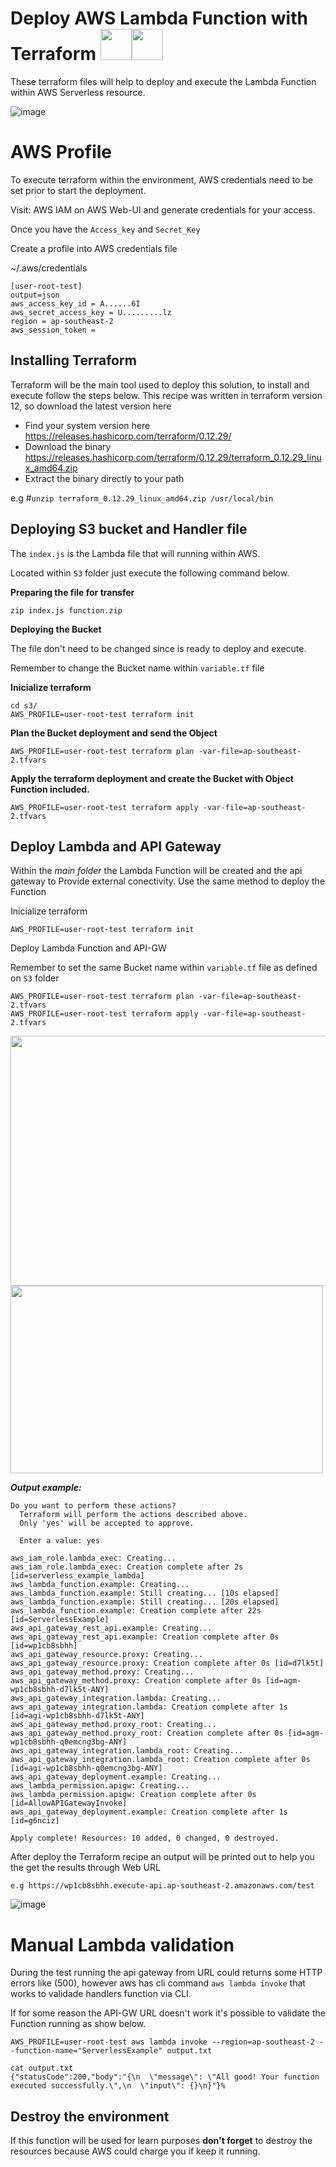 # Deploy AWS Lambda Function with Terraform <img src="https://user-images.githubusercontent.com/5950117/109472461-42eeed80-7ac6-11eb-96ba-d2e8a391b384.png" width="50" height="50"><img src="https://user-images.githubusercontent.com/5950117/109472646-7fbae480-7ac6-11eb-8ba9-271ff7b0baef.png" width="50" height="50">


These terraform files will help to deploy and execute the Lambda Function within AWS Serverless resource.

![image](https://user-images.githubusercontent.com/5950117/109472297-0cb16e00-7ac6-11eb-8389-1906df953cf3.png)



# AWS Profile 

To execute terraform within the environment, AWS credentials need to be set prior to start the deployment.

Visit: AWS IAM on AWS Web-UI and generate credentials for your access.

Once you have the `Access_key` and `Secret_Key`

Create a profile into AWS credentials file

~/.aws/credentials 

```
[user-root-test]
output=json
aws_access_key_id = A......6I
aws_secret_access_key = U.........lz
region = ap-southeast-2
aws_session_token =
```
## Installing Terraform

Terraform will be the main tool used to deploy this solution, to install and execute follow the steps below.
This recipe was written in terraform version 12, so download the latest version here
* Find your system version here https://releases.hashicorp.com/terraform/0.12.29/
* Download the binary https://releases.hashicorp.com/terraform/0.12.29/terraform_0.12.29_linux_amd64.zip
* Extract the binary directly to your path

 e.g #`unzip terraform_0.12.29_linux_amd64.zip /usr/local/bin` 




## Deploying S3 bucket and Handler file

The `index.js` is the Lambda file that will running within AWS.

Located within `S3` folder just execute the following command below.

**Preparing the file for transfer**
```
zip index.js function.zip
```

**Deploying the Bucket**

The file don't need to be changed since is ready to deploy and execute.

Remember to change the Bucket name within `variable.tf` file 

**Inicialize terraform**
```
cd s3/
AWS_PROFILE=user-root-test terraform init
```

**Plan the Bucket deployment and send the Object** 
```
AWS_PROFILE=user-root-test terraform plan -var-file=ap-southeast-2.tfvars
```

**Apply the terraform deployment and create the Bucket with Object Function included.**
```
AWS_PROFILE=user-root-test terraform apply -var-file=ap-southeast-2.tfvars
```

##  Deploy Lambda and API Gateway 

Within the *main folder* the Lambda Function will be created and the api gateway to Provide external conectivity.
Use the same method to deploy the Function

Inicialize terraform
```
AWS_PROFILE=user-root-test terraform init
```

Deploy Lambda Function and API-GW

Remember to set the same Bucket name within `variable.tf` file as defined on `S3` folder

```
AWS_PROFILE=user-root-test terraform plan -var-file=ap-southeast-2.tfvars
AWS_PROFILE=user-root-test terraform apply -var-file=ap-southeast-2.tfvars
```
<img src="https://user-images.githubusercontent.com/5950117/109471332-be4f9f80-7ac4-11eb-8687-20e5ec71627b.png" width="600" height="400">

<img src="https://user-images.githubusercontent.com/5950117/109471511-f6ef7900-7ac4-11eb-8d2c-e067aee06e8b.png" width="500" height="300">

**_Output example:_**
```
Do you want to perform these actions?
  Terraform will perform the actions described above.
  Only 'yes' will be accepted to approve.

  Enter a value: yes

aws_iam_role.lambda_exec: Creating...
aws_iam_role.lambda_exec: Creation complete after 2s [id=serverless_example_lambda]
aws_lambda_function.example: Creating...
aws_lambda_function.example: Still creating... [10s elapsed]
aws_lambda_function.example: Still creating... [20s elapsed]
aws_lambda_function.example: Creation complete after 22s [id=ServerlessExample]
aws_api_gateway_rest_api.example: Creating...
aws_api_gateway_rest_api.example: Creation complete after 0s [id=wp1cb8sbhh]
aws_api_gateway_resource.proxy: Creating...
aws_api_gateway_resource.proxy: Creation complete after 0s [id=d7lk5t]
aws_api_gateway_method.proxy: Creating...
aws_api_gateway_method.proxy: Creation complete after 0s [id=agm-wp1cb8sbhh-d7lk5t-ANY]
aws_api_gateway_integration.lambda: Creating...
aws_api_gateway_integration.lambda: Creation complete after 1s [id=agi-wp1cb8sbhh-d7lk5t-ANY]
aws_api_gateway_method.proxy_root: Creating...
aws_api_gateway_method.proxy_root: Creation complete after 0s [id=agm-wp1cb8sbhh-q0emcng3bg-ANY]
aws_api_gateway_integration.lambda_root: Creating...
aws_api_gateway_integration.lambda_root: Creation complete after 0s [id=agi-wp1cb8sbhh-q0emcng3bg-ANY]
aws_api_gateway_deployment.example: Creating...
aws_lambda_permission.apigw: Creating...
aws_lambda_permission.apigw: Creation complete after 0s [id=AllowAPIGatewayInvoke]
aws_api_gateway_deployment.example: Creation complete after 1s [id=g6nciz]

Apply complete! Resources: 10 added, 0 changed, 0 destroyed.
```

After deploy the Terraform recipe an output will be printed out to help you the get the results through Web URL
```
e.g https://wp1cb8sbhh.execute-api.ap-southeast-2.amazonaws.com/test
```
![image](https://user-images.githubusercontent.com/5950117/109470101-11285780-7ac3-11eb-9752-06ccf56d1ae4.png)


# Manual Lambda validation

During the test running the api gateway from URL could returns some HTTP errors like (500), however aws has cli command `aws lambda invoke` that works to validade handlers function via CLI.

If for some reason the API-GW URL doesn't work it's possible to validate the Function running as show below.

```
AWS_PROFILE=user-root-test aws lambda invoke --region=ap-southeast-2 --function-name="ServerlessExample" output.txt
```

```
cat output.txt
{"statusCode":200,"body":"{\n  \"message\": \"All good! Your function executed successfully.\",\n  \"input\": {}\n}"}%
```

## Destroy the environment 

If this function will be used for learn purposes **don't forget** to destroy the resources because AWS could charge you if keep it running.


